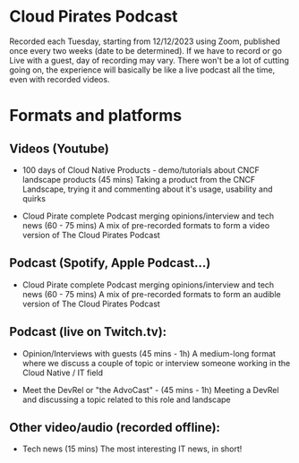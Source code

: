 # Cloud Pirates Podcast

Recorded each Tuesday, starting from 12/12/2023 using Zoom, published once every two weeks (date to be determined).
If we have to record or go Live with a guest, day of recording may vary.
There won't be a lot of cutting going on, the experience will basically be like a live podcast all the time, even with recorded videos.

# Formats and platforms

## Videos (Youtube)
- 100 days of Cloud Native Products - demo/tutorials about CNCF landscape products (45 mins)
Taking a product from the CNCF Landscape, trying it and commenting about it's usage, usability and quirks

- Cloud Pirate complete Podcast merging opinions/interview and tech news (60 - 75 mins)
A mix of pre-recorded formats to form a video version of The Cloud Pirates Podcast

## Podcast (Spotify, Apple Podcast...)

- Cloud Pirate complete Podcast merging opinions/interview and tech news (60 - 75 mins)
A mix of pre-recorded formats to form an audible version of The Cloud Pirates Podcast

## Podcast (live on Twitch.tv):

- Opinion/Interviews with guests (45 mins - 1h)
A medium-long format where we discuss a couple of topic or interview someone working in the Cloud Native / IT field

- Meet the DevRel or "the AdvoCast" - (45 mins - 1h)
Meeting a DevRel and discussing a topic related to this role and landscape

## Other video/audio (recorded offline):

- Tech news (15 mins)
The most interesting IT news, in short!
